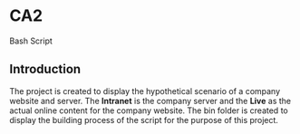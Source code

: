 # CA2
Bash Script

## Introduction
The project is created to display the hypothetical scenario of a company website and server. The **Intranet** is the company server and the **Live** as the actual online content for the company website. 
The bin folder is created to display the building process of the script for the purpose of this project.

